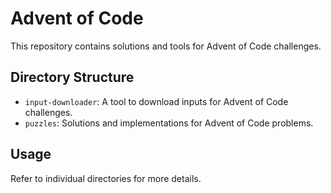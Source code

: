 # Advent of Code

This repository contains solutions and tools for Advent of Code challenges.

## Directory Structure

- `input-downloader`: A tool to download inputs for Advent of Code challenges.
- `puzzles`: Solutions and implementations for Advent of Code problems.

## Usage

Refer to individual directories for more details.
